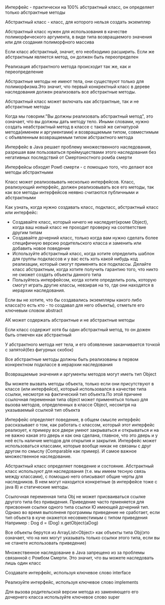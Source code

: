 Интерфейс - практически на 100% абстрактный класс, он определяет только абстрактные методы

Абстрактный класс - класс, для которого нельзя создать экземпляр

Абстрактный класс нужен для использования в качестве полиморфического аргумента, в виде типа возвращаемого значения или для создания полиморфного массива

Если класс абстрактный, значит, его необходимо расширить. Если же абстрактным является метод, он должен быть переопределен

Реализация абстрактного метода происходит так же, как и переопределение

Абстрактные методы не имеют тела, они существуют только для полиморфизма.Это значит, что первый конкректный класс в дереве наследования должен реализовать все абстрактные методы.

Абстрактный класс может включать как абстрактные, так и не абстрактные методы

Когда мы говорим:"Вы должны реализовать абстрактный метод", это означает, что вы должны дать методу тело. Иными словами, нужно создать неабстрактный метод в классе с такой же сигнатурой метода(именем и аргументами) и возвращаемым типом, совместимым с объявленным возвращаемым типом абстрактного метода

Интерфейс в Java решает проблему множественного наследования, разрешая вам пользоваться преймуществами этого наследования без негативных последствий от Смертоностного ромба смерти

Интерфейсы обходят Ромб смерти - с помощью того, что делают все методы абстрактными

Класс может реализовывать несколько интерфейсов. Класс, реализующий интерфейс, должен реализовывать все его методы, так как все методы интерфейсов неявно считаются публичными и абстрактными

Как узнать, когда нужно создавать класс, подкласс, абстрактный класс или интерфейс: 
* Создавайте класс, который ничего не наследует(кроме Object), когда ваш новый класс не проходит проверку на соответствие другим типам
* Создавайте дочерний класс, только когда вам нужно сделать более специфичную версию родительского класса и заменить или добавить новое поведение 
* Используйте абстрактный класс, когда хотите определить шаблон для группы подклассов и у вас есть хоть какой нибудь код реализации, который смогут применять все подклассы. Делайте класс абстрактным, когда хотите получить гарантию того, что никто не сможет создать объекты данного типа 
* Пользуйтесь интерфейсом, когда хотите определить роль, которую смогут играть другие классы, невзирая на то, где они находятся в иерархии наследования.

Если вы не хотите, что бы создавались экземпляры какого либо класса(то есть кто - то создавал для него объекты), отметьте его ключевым словом abstract

АК может содержать абстрактные и не абстрактные методы

Если класс содержит хотя бы один абстрактный метод, то он дожен быть отмечен как абстрактный

У абстрактного метода нет тела, и его обзявление заканчивается точкой с запятой(без фигурных скобок)

Все абстрактные методы должны быть реализованы в первом конкректном подклассе в иерархии наследования

Возвращаемые значения и аргументы методов могут иметь тип Object

Вы можете вызвать методы объекта, только если они присутствуют в классе (или интерфейсе), который использовался в качестве типа ссылки, несмотря на фактический тип объекта.По этой причине ссылочная переменная типа object может применяться только для вызова методов, определенных в классе Object, несомтря на указываемый ссылкой тип объекта

Интерфейс определяет поведение, в общем смысле интерфейс рассказывает о том, как работать с классом, который этот интерфейс реализует, к примеру все двери умеют закрываться и открываться и на не важно какая это дверь и как она сделана, главное, что это дверь и у неё есть наличие методов для открытия и закрытия. Интерфейс может использоваться классами, которые вообще никак не связаны с друг другом по смыслу (Comparable как пример). И самое важное множественное наследование.

Абстрактный класс определяет поведение и состояние. Абстрактный класс используют для наследования (т.е. мы имеем тесную связь между классами), с помощью него описывают общие черты для наследников. В нем могут находится конкретные (в интерфейсе тоже с java 8) и статические методы.

Ссылочная переменная типа Obj не может присваиваться ссылке другого типа без привидения. Приведение часто прменяется для присвоения ссылки одного типа ссылки Ю имеющей дочерний тип. Однако во время выполненя программы приведение не сработает, если тип объекта в куче окажется несовместимым с типом приведения \
Например : Dog d = (Dog) x.getObject(aDog)

Все объекты берутся из ArrayList<Object<Object>> как объекты типа Obj(это означает, что на них могут указывать только ссылки этого типа, если вы не станете использовать приведение)

Множественное наследование в Java запрещено из за проблемы связанной с Ромбом Смерти. Это значит, что вы можете наследовать лишь один класс

Создавате интерфейс, используя ключевое слово interface

Реализуйте интерфейс, используя ключевое слово implements

Для вызова родительской версии метода из заменяющего его дочернего класса используйте ключевое слово super

